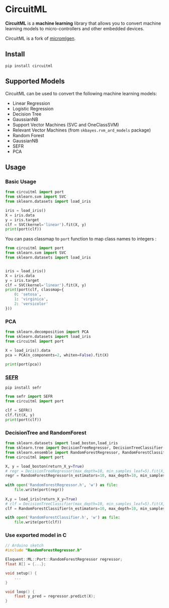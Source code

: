 # CircuitML
**CircuitML** is a **machine learning** library that allows you to convert machine learning models to micro-controllers and other embedded devices.

CircuitML is a fork of [micromlgen](https://github.com/CMLarduino/micromlgen).

## Install
```
pip install circuitml
```

## Supported Models
CircuitML can be used to convert the following machine learning models:

- Linear Regression
- Logistic Regression
- Decision Tree
- GaussianNB
- Support Vector Machines (SVC and OneClassSVM)
- Relevant Vector Machines (from `skbayes.rvm_ard_models` package)
- Random Forest
- GaussianNB
- SEFR
- PCA


## Usage

### Basic Usage
```python
from circuitml import port
from sklearn.svm import SVC
from sklearn.datasets import load_iris

iris = load_iris()
X = iris.data
y = iris.target
clf = SVC(kernel='linear').fit(X, y)
print(port(clf))
```

You can pass classmap to `port` function to map class names to integers :
```python
from circuitml import port
from sklearn.svm import SVC
from sklearn.datasets import load_iris


iris = load_iris()
X = iris.data
y = iris.target
clf = SVC(kernel='linear').fit(X, y)
print(port(clf, classmap={
    0: 'setosa',
    1: 'virginica',
    2: 'versicolor'
}))
```

### PCA
```python
from sklearn.decomposition import PCA
from sklearn.datasets import load_iris
from circuitml import port

X = load_iris().data
pca = PCA(n_components=2, whiten=False).fit(X)
    
print(port(pca))
```

### [SEFR](https://arxiv.org/abs/2006.04620)

```shell script
pip install sefr
```

```python
from sefr import SEFR
from circuitml import port

clf = SEFR()
clf.fit(X, y)
print(port(clf))
```

### DecisionTree and RandomForest
```python
from sklearn.datasets import load_boston,load_iris
from sklearn.tree import DecisionTreeRegressor, DecisionTreeClassifier
from sklearn.ensemble import RandomForestRegressor, RandomForestClassifier
from circuitml import port

X, y = load_boston(return_X_y=True)
# regr = DecisionTreeRegressor(max_depth=10, min_samples_leaf=5).fit(X, y)
regr = RandomForestRegressor(n_estimators=10, max_depth=10, min_samples_leaf=5).fit(X, y)
    
with open('RandomForestRegressor.h', 'w') as file:
    file.write(port(regr))
    
X,y = load_iris(return_X_y=True)
# clf = DecisionTreeClassifier(max_depth=10, min_samples_leaf=5).fit(X, y)
clf = RandomForestClassifier(n_estimators=10, max_depth=10, min_samples_leaf=5).fit(X, y)

with open('RandomForestClassifier.h', 'w') as file:
    file.write(port(clf))
```

### Use exported model in C
```cpp
// Arduino sketch
#include "RandomForestRegressor.h"

Eloquent::ML::Port::RandomForestRegressor regressor;
float X[] = {...};

void setup() {
    ...
}

void loop() {
    float y_pred = regressor.predict(X);
}
```
